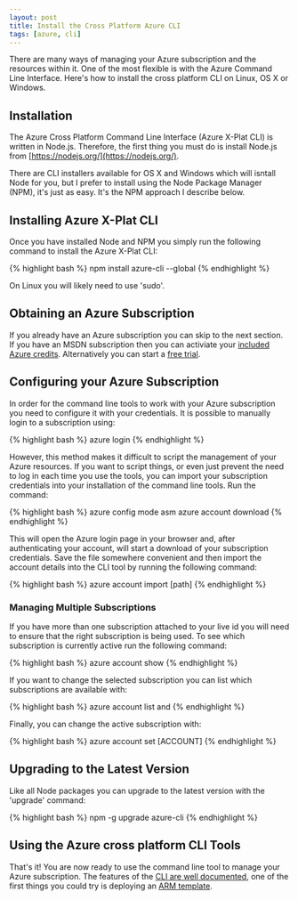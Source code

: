 ```yaml
---
layout: post
title: Install the Cross Platform Azure CLI
tags: [azure, cli]
---
```


There are many ways of managing your Azure subscription and the
resources within it. One of the most flexible is with the Azure
Command Line Interface. Here's how to install the cross platform CLI
on Linux, OS X or Windows.

## Installation

The Azure Cross Platform Command Line Interface (Azure X-Plat CLI) is
written in Node.js. Therefore, the first thing you must do is install
Node.js from [https://nodejs.org/](https://nodejs.org/).

There are CLI installers available for OS X and Windows which will
isntall Node for you, but I prefer to install using the Node Package
Manager (NPM), it's just as easy. It's the NPM approach I describe
below.

## Installing Azure X-Plat CLI

Once you have installed Node and NPM you simply run the following
command to install the Azure X-Plat CLI:

{% highlight bash %}
npm install azure-cli --global
{% endhighlight %}

On Linux you will likely need to use 'sudo'.

## Obtaining an Azure Subscription

If you already have an Azure subscription you can skip to the next
section. If you have an MSDN subscription then you can activiate your
[included Azure
credits](http://azure.microsoft.com/pricing/member-offers/msdn-benefits-details/). Alternatively
you can start a [free
trial](http://www.windowsazure.com/en-us/pricing/free-trial/?WT.mc_id=AA4C1C935).

## Configuring your Azure Subscription

In order for the command line tools to work with your Azure
subscription you need to configure it with your credentials. It is
possible to manually login to a subscription using:

{% highlight bash %}
azure login 
{% endhighlight %}

However, this method makes it difficult to script the management of
your Azure resources. If you want to script things, or even just
prevent the need to log in each time you use the tools, you can import
your subscription credentials into your installation of the command
line tools. Run the command:

{% highlight bash %}
azure config mode asm
azure account download 
{% endhighlight %}

This will open the Azure login page in your browser and, after
authenticating your account, will start a download of your
subscription credentials. Save the file somewhere convenient and then
import the account details into the CLI tool by running the following
command:

{% highlight bash %}
azure account import [path] 
{% endhighlight %}

### Managing Multiple Subscriptions

If you have more than one subscription attached to your live id you
will need to ensure that the right subscription is being used. To see
which subscription is currently active run the following command:

{% highlight bash %}
azure account show
{% endhighlight %}

If you want to change the selected subscription you can list which
subscriptions are available with:

{% highlight bash %}
azure account list and
{% endhighlight %}

Finally, you can change the active subscription with:

{% highlight bash %}
azure account set [ACCOUNT] 
{% endhighlight %}

## Upgrading to the Latest Version

Like all Node packages you can upgrade to the latest version with the
'upgrade' command:

{% highlight bash %}
npm -g upgrade azure-cli
{% endhighlight %}

## Using the Azure cross platform CLI Tools

That's it! You are now ready to use the command line tool to manage
your Azure subscription. The features of the [CLI are well
documented](https://azure.microsoft.com/en-us/documentation/articles/virtual-machines-command-line-tools/),
one of the first things you could try is deploying an [ARM
template](http://azure.microsoft.com/en-us/documentation/templates/).

